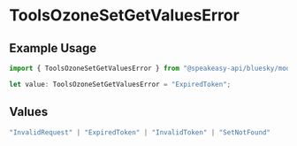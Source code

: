 # ToolsOzoneSetGetValuesError

## Example Usage

```typescript
import { ToolsOzoneSetGetValuesError } from "@speakeasy-api/bluesky/models/errors";

let value: ToolsOzoneSetGetValuesError = "ExpiredToken";
```

## Values

```typescript
"InvalidRequest" | "ExpiredToken" | "InvalidToken" | "SetNotFound"
```